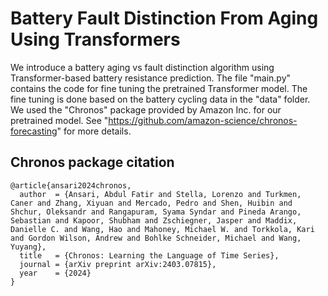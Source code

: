 # Battery Fault Distinction From Aging Using Transformers

We introduce a battery aging vs fault distinction algorithm using Transformer-based battery resistance prediction. The file "main.py" contains the code for fine tuning the pretrained Transformer model. The fine tuning is done based on the battery cycling data in the "data" folder. We used the "Chronos" package provided by Amazon Inc. for our pretrained model. See "https://github.com/amazon-science/chronos-forecasting" for more details.

## Chronos package citation

    @article{ansari2024chronos,
      author  = {Ansari, Abdul Fatir and Stella, Lorenzo and Turkmen, Caner and Zhang, Xiyuan and Mercado, Pedro and Shen, Huibin and Shchur, Oleksandr and Rangapuram, Syama Syndar and Pineda Arango, Sebastian and Kapoor, Shubham and Zschiegner, Jasper and Maddix, Danielle C. and Wang, Hao and Mahoney, Michael W. and Torkkola, Kari and Gordon Wilson, Andrew and Bohlke Schneider, Michael and Wang, Yuyang},
      title   = {Chronos: Learning the Language of Time Series},
      journal = {arXiv preprint arXiv:2403.07815},
      year    = {2024}
    }
